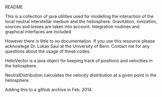 README

This is a collection of java utilities used for modelling the interaction
of the local neutral interstellar medium and the heliosphere.  Gravitation, 
ionization, sources and losses are taken into account.  Integration routines
and graphical interfaces are included.  

However there is little to no documentation.  If you use this resource
please acknowlege Dr. Lukas Saul at the University of Bern.  Contact me 
for any questions about the usage of these codes.  

HelioVector is a java object for keeping track of positions and velocities
in the heliosphere. 

NeutralDistribution calculates the velocity distribution at a given point
in the heliosphere.  

Adding this to a github archive in Feb. 2014.  
